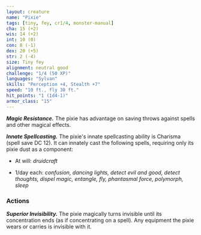 ```yaml
---
layout: creature
name: "Pixie"
tags: [tiny, fey, cr1/4, monster-manual]
cha: 15 (+2)
wis: 14 (+2)
int: 10 (0)
con: 8 (-1)
dex: 20 (+5)
str: 2 (-4)
size: Tiny fey
alignment: neutral good
challenge: "1/4 (50 XP)"
languages: "Sylvan"
skills: "Perception +4, Stealth +7"
speed: "10 ft., fly 30 ft."
hit_points: "1 (1d4-1)"
armor_class: "15"
---
```


***Magic Resistance.*** The pixie has advantage on saving throws against spells and other magical effects.

***Innate Spellcasting.*** The pixie's innate spellcasting ability is Charisma (spell save DC 12). It can innately cast the following spells, requiring only its pixie dust as a component:

* At will: <i>druidcraft</i>

* 1/day each: <i>confusion, dancing lights, detect evil and good, detect thoughts, dispel magic, entangle, fly, phantasmal force, polymorph, sleep</i>

### Actions

***Superior Invisibility.*** The pixie magically turns invisible until its concentration ends (as if concentrating on a spell). Any equipment the pixie wears or carries is invisible with it.
